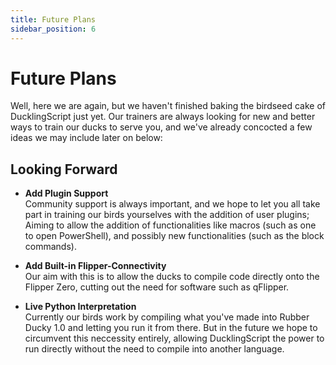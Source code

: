```yaml
---
title: Future Plans
sidebar_position: 6
---
```


# Future Plans
Well, here we are again, but we haven't finished baking the birdseed cake of DucklingScript just yet. Our trainers are always looking for new and better ways to train our ducks to serve you, and we've already concocted a few ideas we may include later on below:

## Looking Forward
- **Add Plugin Support**\
Community support is always important, and we hope to let you all take part in training our birds yourselves with the addition of user plugins; Aiming to allow the addition of functionalities like macros (such as one to open PowerShell), and possibly new functionalities (such as the block commands).

- **Add Built-in Flipper-Connectivity**\
Our aim with this is to allow the ducks to compile code directly onto the Flipper Zero, cutting out the need for software such as qFlipper.

- **Live Python Interpretation**\
Currently our birds work by compiling what you've made into Rubber Ducky 1.0 and letting you run it from there. But in the future we hope to circumvent this neccessity entirely, allowing DucklingScript the power to run directly without the need to compile into another language.